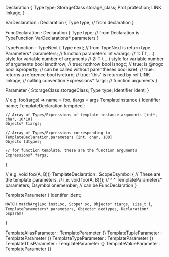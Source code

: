Declaration {
    Type type;
    StorageClass storage_class;
    Prot protection;
    LINK linkage;
}

VarDeclaration : Declaration {
    Type type;                  // from declaration
}

FuncDeclaration : Declaration {
    Type type;                  // from Declaration is TypeFunction
    VarDeclarations* parameters
}

TypeFunction : TypeNext {
    Type next;                  // from TypeNext is return type
    Parameters* parameters;     // function parameters
    int varargs;                // 1: T t, ...) style for variable number of arguments
                                // 2: T t ...) style for variable number of arguments
    bool isnothrow;             // true: nothrow
    bool isnogc;                // true: is @nogc
    bool isproperty;            // can be called without parentheses
    bool isref;                 // true: returns a reference
    bool isreturn;              // true: 'this' is returned by ref
    LINK linkage;               // calling convention
    Expressions* fargs;         // function arguments
}

Parameter {
    StorageClass storageClass;
    Type type;
    Identifier ident;
}

// e.g. foo!(args) => name = foo, tiargs = args
TemplateInstance {
    Identifier name;
    TemplateDeclaration tempdecl;

    // Array of Types/Expressions of template instance arguments [int*, char, 10*10]
    Objects* tiargs;

    // Array of Types/Expressions corresponding to TemplateDeclaration.parameters [int, char, 100]
    Objects tdtypes;

    // for function template, these are the function arguments
    Expressions* fargs;         
}

// e.g. void foo(A, B)()
TemplateDeclaration : ScopeDsymbol {
    // These are the template parameters.
    // i.e. void foo(A, B)();
    //               ^  ^
    TemplateParameters* parameters;
    Dsymbol onemember; // can be FuncDeclaration
}

TemplateParameter {
    Identifer ident;

    MATCH matchArg(Loc instLoc, Scope* sc, Objects* tiargs, size_t i, TemplateParameters* parameters, Objects* dedtypes, Declaration* psparam)
}

TemplateAliasParameter : TemplateParameter {}
TemplateTupleParameter : TemplateParameter {}
TemplateTypeParameter  : TemplateParameter {}
TemplateThisParameter  : TemplateParameter {}
TemplateValueParameter : TemplateParameter {}
